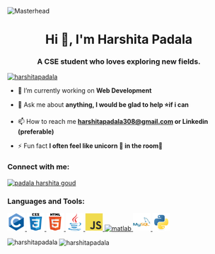 <!---
HarshitaPadala/HarshitaPadala is a ✨ special ✨ repository because its `README.md` (this file) appears on your GitHub profile.
You can click the Preview link to take a look at your changes.
--->

![Masterhead]("https://github.com/HarshitaPadala/HarshitaPadala/blob/main/pics/Yellow%20Monochrome%20Photo%20LinkedIn%20Banner.png")
<h1 align="center">Hi 👋, I'm Harshita Padala</h1>
<h3 align="center">A CSE student who loves exploring new fields.</h3>

<p align="left"> <a href="https://github.com/ryo-ma/github-profile-trophy"><img src="https://github-profile-trophy.vercel.app/?username=harshitapadala" alt="harshitapadala" /></a> </p>

- 🔭 I’m currently working on **Web Development**

- 💬 Ask me about **anything, I would be glad to help ⭐if i can**

- 📫 How to reach me **harshitapadala308@gmail.com or Linkedin (preferable)**

- ⚡ Fun fact **I often feel like unicorn 🦄 in the room🌈**

<h3 align="left">Connect with me:</h3>
<p align="left">
<a href="https://linkedin.com/in/padala harshita goud" target="blank"><img align="center" src="https://raw.githubusercontent.com/rahuldkjain/github-profile-readme-generator/master/src/images/icons/Social/linked-in-alt.svg" alt="padala harshita goud" height="30" width="40" /></a>
</p>

<h3 align="left">Languages and Tools:</h3>
<p align="left"> <a href="https://www.cprogramming.com/" target="_blank"> <img src="https://raw.githubusercontent.com/devicons/devicon/master/icons/c/c-original.svg" alt="c" width="40" height="40"/> </a> <a href="https://www.w3schools.com/css/" target="_blank"> <img src="https://raw.githubusercontent.com/devicons/devicon/master/icons/css3/css3-original-wordmark.svg" alt="css3" width="40" height="40"/> </a> <a href="https://www.w3.org/html/" target="_blank"> <img src="https://raw.githubusercontent.com/devicons/devicon/master/icons/html5/html5-original-wordmark.svg" alt="html5" width="40" height="40"/> </a> <a href="https://www.java.com" target="_blank"> <img src="https://raw.githubusercontent.com/devicons/devicon/master/icons/java/java-original.svg" alt="java" width="40" height="40"/> </a> <a href="https://developer.mozilla.org/en-US/docs/Web/JavaScript" target="_blank"> <img src="https://raw.githubusercontent.com/devicons/devicon/master/icons/javascript/javascript-original.svg" alt="javascript" width="40" height="40"/> </a> <a href="https://www.mathworks.com/" target="_blank"> <img src="https://upload.wikimedia.org/wikipedia/commons/2/21/Matlab_Logo.png" alt="matlab" width="40" height="40"/> </a> <a href="https://www.mysql.com/" target="_blank"> <img src="https://raw.githubusercontent.com/devicons/devicon/master/icons/mysql/mysql-original-wordmark.svg" alt="mysql" width="40" height="40"/> </a> <a href="https://www.python.org" target="_blank"> <img src="https://raw.githubusercontent.com/devicons/devicon/master/icons/python/python-original.svg" alt="python" width="40" height="40"/> </a> </p>

<p><img align="left" src="https://github-readme-stats.vercel.app/api/top-langs?username=harshitapadala&show_icons=true&locale=en&layout=compact" alt="harshitapadala" /></p>

<p>&nbsp;<img align="center" src="https://github-readme-stats.vercel.app/api?username=harshitapadala&show_icons=true&locale=en" alt="harshitapadala" /></p>

